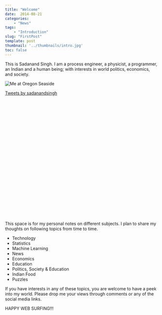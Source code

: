 ```yaml
---
title: "Welcome"
date:  2014-08-21
categories:
    - "News"
tags:
    - "Introduction"
slug: "FirstPost"
template: post
thumbnail: '../thumbnails/intro.jpg'
toc: false
---
```


This is Sadanand Singh. I am a process engineer, a physicist, a
programmer, an Indian and a human being; with interests in world
politics, economics, and society.

![Me at Oregon Seaside](https://res.cloudinary.com/sadanandsingh/image/upload/v1496963333/sadanand_navmqu.jpg)

<div class="float-right col-md-8" style="min-height: 400px;"> <a class="twitter-timeline" data-lang="en" data-height="400" href="https://twitter.com/sadanandsingh">Tweets by sadanandsingh</a> <script async src="//platform.twitter.com/widgets.js" charset="utf-8"></script> </div>

<div class="line-block">
<div class="line"><br></div>
</div>

This space is for my personal notes on different subjects. I plan to
share my thoughts on following topics from time to time.

-   Technology
-   Statistics
-   Machine Learning
-   News
-   Economics
-   Education
-   Politics, Society & Education
-   Indian Food
-   Puzzles

If you have interests in any of these topics, you are welcome to have a
peek into my world. Please drop me your views through comments or any of
the social media links.

HAPPY WEB SURFING!!!
